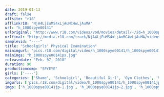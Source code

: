 ```yaml
---
date: 2019-01-13
draft: false
affsite: "r18"
afflinkr18: "NjA4LjEuMS4xLjAuMC4wLjAuMA"
url: "h_1000spye00141"
urloriginal: "http://www.r18.com/videos/vod/movies/detail/-/id=h_1000spye00141"
urlfinal: "http://media.r18.com/track/NjA4LjEuMS4xLjAuMC4wLjAuMA/videos/vod/movies/detail/-/id=h_1000spye00141"
samplevid: "----"
title: "Schoolgirls' Physical Examination"
mainimgurl: "pics.r18.com/digital/video/h_1000spye00141/h_1000spye00141ps.jpg"
mainimgs: "h_1000spye00141ps.jpg"
releasedate: "Feb. 07, 2018"
duration: 90
productioncomp: "SPYEYE"
girls: ['----']
categories: ['Shame', 'Schoolgirl', 'Beautiful Girl', 'Gym Clothes', 'Voyeur']
imgurls: ['pics.r18.com/digital/video/h_1000spye00141/h_1000spye00141jp-1.jpg', 'pics.r18.com/digital/video/h_1000spye00141/h_1000spye00141jp-2.jpg', 'pics.r18.com/digital/video/h_1000spye00141/h_1000spye00141jp-3.jpg', 'pics.r18.com/digital/video/h_1000spye00141/h_1000spye00141jp-4.jpg', 'pics.r18.com/digital/video/h_1000spye00141/h_1000spye00141jp-5.jpg', 'pics.r18.com/digital/video/h_1000spye00141/h_1000spye00141jp-6.jpg', 'pics.r18.com/digital/video/h_1000spye00141/h_1000spye00141jp-7.jpg', 'pics.r18.com/digital/video/h_1000spye00141/h_1000spye00141jp-8.jpg', 'pics.r18.com/digital/video/h_1000spye00141/h_1000spye00141jp-9.jpg', 'pics.r18.com/digital/video/h_1000spye00141/h_1000spye00141jp-10.jpg', 'pics.r18.com/digital/video/h_1000spye00141/h_1000spye00141jp-11.jpg', 'pics.r18.com/digital/video/h_1000spye00141/h_1000spye00141jp-12.jpg', 'pics.r18.com/digital/video/h_1000spye00141/h_1000spye00141jp-13.jpg', 'pics.r18.com/digital/video/h_1000spye00141/h_1000spye00141jp-14.jpg', 'pics.r18.com/digital/video/h_1000spye00141/h_1000spye00141jp-15.jpg', 'pics.r18.com/digital/video/h_1000spye00141/h_1000spye00141jp-16.jpg', 'pics.r18.com/digital/video/h_1000spye00141/h_1000spye00141jp-17.jpg', 'pics.r18.com/digital/video/h_1000spye00141/h_1000spye00141jp-18.jpg', 'pics.r18.com/digital/video/h_1000spye00141/h_1000spye00141jp-19.jpg', 'pics.r18.com/digital/video/h_1000spye00141/h_1000spye00141jp-20.jpg']
imgs: ['h_1000spye00141jp-1.jpg', 'h_1000spye00141jp-2.jpg', 'h_1000spye00141jp-3.jpg', 'h_1000spye00141jp-4.jpg', 'h_1000spye00141jp-5.jpg', 'h_1000spye00141jp-6.jpg', 'h_1000spye00141jp-7.jpg', 'h_1000spye00141jp-8.jpg', 'h_1000spye00141jp-9.jpg', 'h_1000spye00141jp-10.jpg', 'h_1000spye00141jp-11.jpg', 'h_1000spye00141jp-12.jpg', 'h_1000spye00141jp-13.jpg', 'h_1000spye00141jp-14.jpg', 'h_1000spye00141jp-15.jpg', 'h_1000spye00141jp-16.jpg', 'h_1000spye00141jp-17.jpg', 'h_1000spye00141jp-18.jpg', 'h_1000spye00141jp-19.jpg', 'h_1000spye00141jp-20.jpg']
---
```

